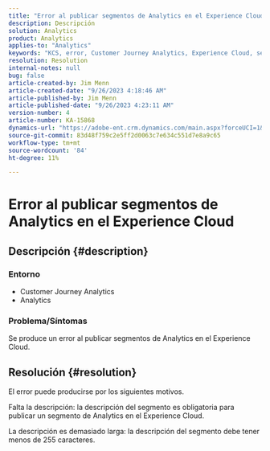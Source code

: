 ```yaml
---
title: "Error al publicar segmentos de Analytics en el Experience Cloud"
description: Descripción
solution: Analytics
product: Analytics
applies-to: "Analytics"
keywords: "KCS, error, Customer Journey Analytics, Experience Cloud, segmentos, publicación"
resolution: Resolution
internal-notes: null
bug: false
article-created-by: Jim Menn
article-created-date: "9/26/2023 4:18:46 AM"
article-published-by: Jim Menn
article-published-date: "9/26/2023 4:23:11 AM"
version-number: 4
article-number: KA-15868
dynamics-url: "https://adobe-ent.crm.dynamics.com/main.aspx?forceUCI=1&pagetype=entityrecord&etn=knowledgearticle&id=0cb090c6-235c-ee11-be6f-6045bd006268"
source-git-commit: 83d48f759c2e5ff2d0063c7e634c551d7e8a9c65
workflow-type: tm+mt
source-wordcount: '84'
ht-degree: 11%

---
```


# Error al publicar segmentos de Analytics en el Experience Cloud

## Descripción {#description}


### <b>Entorno</b>

- Customer Journey Analytics
- Analytics




### <b>Problema/Síntomas</b>

Se produce un error al publicar segmentos de Analytics en el Experience Cloud.


## Resolución {#resolution}


El error puede producirse por los siguientes motivos.

Falta la descripción: la descripción del segmento es obligatoria para publicar un segmento de Analytics en el Experience Cloud.

La descripción es demasiado larga: la descripción del segmento debe tener menos de 255 caracteres.


